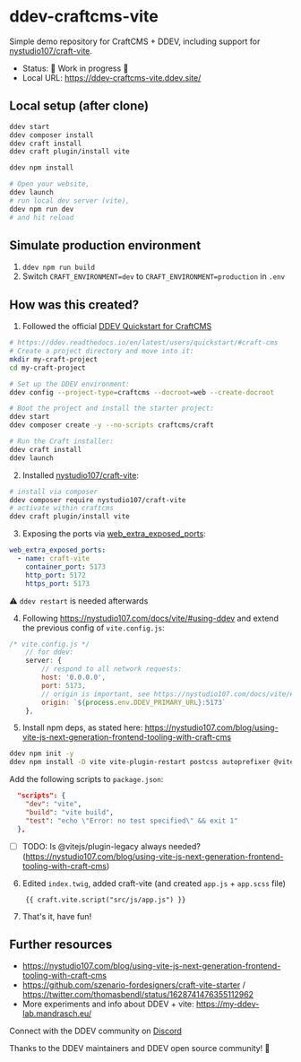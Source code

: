# ddev-craftcms-vite 

Simple demo repository for CraftCMS + DDEV, including support for [nystudio107/craft-vite](https://github.com/nystudio107/craft-vite).

- Status: 🚧 Work in progress 🚧
- Local URL: https://ddev-craftcms-vite.ddev.site/

## Local setup (after clone)

```bash
ddev start
ddev composer install
ddev craft install
ddev craft plugin/install vite

ddev npm install

# Open your website, 
ddev launch
# run local dev server (vite),
ddev npm run dev
# and hit reload
```

## Simulate production environment

1. `ddev npm run build`
2. Switch `CRAFT_ENVIRONMENT=dev` to `CRAFT_ENVIRONMENT=production` in `.env`

## How was this created?

1. Followed the official [DDEV Quickstart for CraftCMS](https://ddev.readthedocs.io/en/latest/users/quickstart/#craft-cms)

```bash
# https://ddev.readthedocs.io/en/latest/users/quickstart/#craft-cms
# Create a project directory and move into it:
mkdir my-craft-project
cd my-craft-project

# Set up the DDEV environment:
ddev config --project-type=craftcms --docroot=web --create-docroot

# Boot the project and install the starter project:
ddev start
ddev composer create -y --no-scripts craftcms/craft

# Run the Craft installer:
ddev craft install
ddev launch
```

2. Installed [nystudio107/craft-vite](https://github.com/nystudio107/craft-vite):

```bash
# install via composer
ddev composer require nystudio107/craft-vite
# activate within craftcms
ddev craft plugin/install vite
```

3. Exposing the ports via [web_extra_exposed_ports](https://ddev.readthedocs.io/en/latest/users/extend/customization-extendibility/#exposing-extra-ports-via-ddev-router):

```yaml
web_extra_exposed_ports:
  - name: craft-vite
    container_port: 5173
    http_port: 5172
    https_port: 5173
```

⚠️ `ddev restart` is needed afterwards

4. Following https://nystudio107.com/docs/vite/#using-ddev and extend the previous config of `vite.config.js`:

```javascript
/* vite.config.js */
    // for ddev:
    server: {
        // respond to all network requests:
        host: '0.0.0.0',
        port: 5173,
        // origin is important, see https://nystudio107.com/docs/vite/#vite-processed-assets
        origin: `${process.env.DDEV_PRIMARY_URL}:5173`
    },
```

5. Install npm deps, as stated here: https://nystudio107.com/blog/using-vite-js-next-generation-frontend-tooling-with-craft-cms

```bash
ddev npm init -y
ddev npm install -D vite vite-plugin-restart postcss autoprefixer @vitejs/plugin-legacy sass
```

Add the following scripts to `package.json`:

```json
  "scripts": {
    "dev": "vite",
    "build": "vite build",
    "test": "echo \"Error: no test specified\" && exit 1"
  },
```

- [ ] TODO: Is @vitejs/plugin-legacy always needed? (https://nystudio107.com/blog/using-vite-js-next-generation-frontend-tooling-with-craft-cms)

6. Edited `index.twig`, added craft-vite (and created `app.js` + `app.scss` file)

```
    {{ craft.vite.script("src/js/app.js") }} 
```

7. That's it, have fun!

## Further resources

- https://nystudio107.com/blog/using-vite-js-next-generation-frontend-tooling-with-craft-cms
- https://github.com/szenario-fordesigners/craft-vite-starter / https://twitter.com/thomasbendl/status/1628741476355112962
- More experiments and info about DDEV + vite: https://my-ddev-lab.mandrasch.eu/

Connect with the DDEV community on [Discord](https://discord.gg/hCZFfAMc5k)

Thanks to the DDEV maintainers and DDEV open source community! 💚
